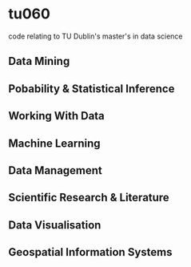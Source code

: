 # tu060
code relating to TU Dublin's master's in data science

## Data Mining

## Pobability & Statistical Inference

## Working With Data

## Machine Learning

## Data Management

## Scientific Research & Literature

## Data Visualisation

## Geospatial Information Systems
